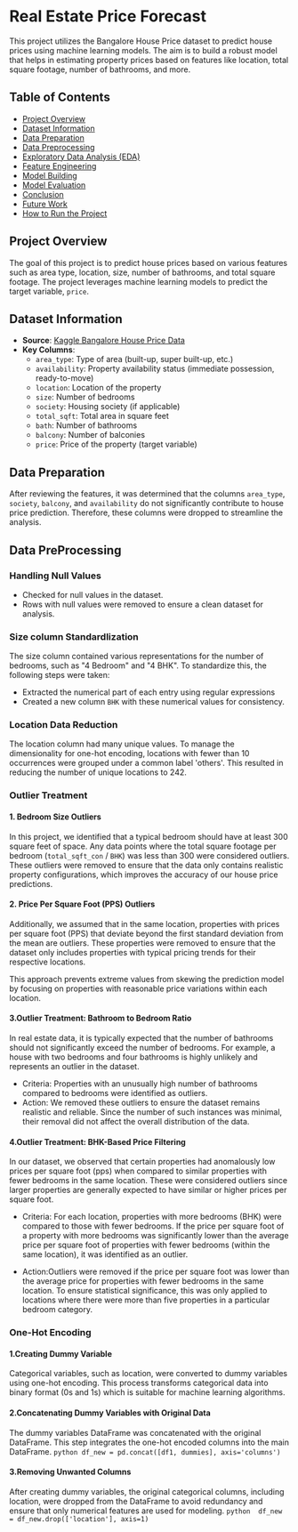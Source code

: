 # Real Estate Price Forecast

This project utilizes the Bangalore House Price dataset to predict house prices using machine learning models. The aim is to build a robust model that helps in estimating property prices based on features like location, total square footage, number of bathrooms, and more.

## Table of Contents
- [Project Overview](#project-overview)
- [Dataset Information](#dataset-information)
- [Data Preparation](#data-preparation)
- [Data Preprocessing](#data-preprocessing)
- [Exploratory Data Analysis (EDA)](#exploratory-data-analysis-eda)
- [Feature Engineering](#feature-engineering)
- [Model Building](#model-building)
- [Model Evaluation](#model-evaluation)
- [Conclusion](#conclusion)
- [Future Work](#future-work)
- [How to Run the Project](#how-to-run-the-project)

## Project Overview
The goal of this project is to predict house prices based on various features such as area type, location, size, number of bathrooms, and total square footage. The project leverages machine learning models to predict the target variable, `price`.

## Dataset Information
- **Source**: [Kaggle Bangalore House Price Data](https://www.kaggle.com/amitabhajoy/bengaluru-house-price-data)
- **Key Columns**:
  - `area_type`: Type of area (built-up, super built-up, etc.)
  - `availability`: Property availability status (immediate possession, ready-to-move)
  - `location`: Location of the property
  - `size`: Number of bedrooms
  - `society`: Housing society (if applicable)
  - `total_sqft`: Total area in square feet
  - `bath`: Number of bathrooms
  - `balcony`: Number of balconies
  - `price`: Price of the property (target variable)


## Data Preparation
After reviewing the features, it was determined that the columns `area_type`, `society`, `balcony`, and `availability` do not significantly contribute to house price prediction. Therefore, these columns were dropped to streamline the analysis.



## Data PreProcessing

### Handling Null Values
- Checked for null values in the dataset.
- Rows with null values were removed to ensure a clean dataset for analysis.

### Size column Standardlization
The size column contained various representations for the number of bedrooms, such as "4 Bedroom" and "4 BHK". To standardize this, the following steps were taken:
- Extracted the numerical part of each entry using regular expressions
- Created a new column `BHK` with these numerical values for consistency.

### Location Data Reduction
The location column had many unique values. To manage the dimensionality for one-hot encoding, locations with fewer than 10 occurrences were grouped under a common label 'others'. This resulted in reducing the number of unique locations to 242.

### Outlier Treatment

#### 1. Bedroom Size Outliers
In this project, we identified that a typical bedroom should have at least 300 square feet of space. Any data points where the total square footage per bedroom (`total_sqft_con` / `BHK`) was less than 300 were considered outliers. These outliers were removed to ensure that the data only contains realistic property configurations, which improves the accuracy of our house price predictions.

#### 2. Price Per Square Foot (PPS) Outliers
Additionally, we assumed that in the same location, properties with prices per square foot (PPS) that deviate beyond the first standard deviation from the mean are outliers. These properties were removed to ensure that the dataset only includes properties with typical pricing trends for their respective locations.

This approach prevents extreme values from skewing the prediction model by focusing on properties with reasonable price variations within each location.


#### 3.Outlier Treatment: Bathroom to Bedroom Ratio
In real estate data, it is typically expected that the number of bathrooms should not significantly exceed the number of bedrooms. For example, a house with two bedrooms and four bathrooms is highly unlikely and represents an outlier in the dataset.

- Criteria: Properties with an unusually high number of bathrooms compared to bedrooms were identified as outliers.
- Action: We removed these outliers to ensure the dataset remains realistic and reliable. Since the number of such instances was minimal, their removal did not affect the overall distribution of the data.

#### 4.Outlier Treatment: BHK-Based Price Filtering
In our dataset, we observed that certain properties had anomalously low prices per square foot (pps) when compared to similar properties with fewer bedrooms in the same location. These were considered outliers since larger properties are generally expected to have similar or higher prices per square foot.



- Criteria: For each location, properties with more bedrooms (BHK) were compared to those with fewer bedrooms. If the price per square foot of a property with more bedrooms was significantly lower than the average price per square foot of properties with fewer bedrooms (within the same location), it was identified as an outlier.

- Action:Outliers were removed if the price per square foot was lower than the average price for properties with fewer bedrooms in the same location. To ensure statistical significance, this was only applied to locations where there were more than five properties in a particular bedroom category.

### One-Hot Encoding

#### 1.Creating Dummy Variable
Categorical variables, such as location, were converted to dummy variables using one-hot encoding. This process transforms categorical data into binary format (0s and 1s) which is suitable for machine learning algorithms.

#### 2.Concatenating Dummy Variables with Original Data
The dummy variables DataFrame was concatenated with the original DataFrame. This step integrates the one-hot encoded columns into the main DataFrame.
```python df_new = pd.concat([df1, dummies], axis='columns')```


#### 3.Removing Unwanted Columns
After creating dummy variables, the original categorical columns, including location, were dropped from the DataFrame to avoid redundancy and ensure that only numerical features are used for modeling.
```python  df_new = df_new.drop(['location'], axis=1) ```
